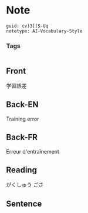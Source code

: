 # Note
```
guid: cv)3[(S-Uq
notetype: AI-Vocabulary-Style
```

### Tags
```
```

## Front
学習誤差

## Back-EN
Training error

## Back-FR
Erreur d'entraînement

## Reading
がくしゅう ごさ

## Sentence


